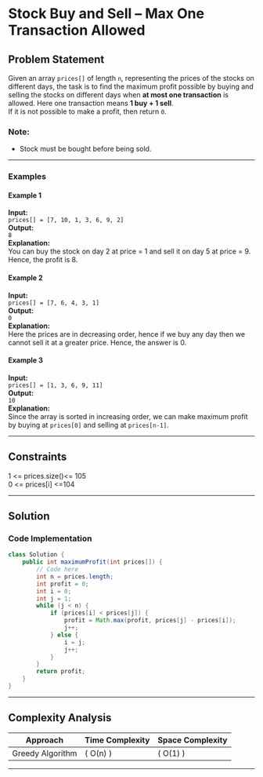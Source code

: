 # Stock Buy and Sell – Max One Transaction Allowed

## Problem Statement

Given an array `prices[]` of length `n`, representing the prices of the stocks on different days, the task is to find the maximum profit possible by buying and selling the stocks on different days when **at most one transaction** is allowed. Here one transaction means **1 buy + 1 sell**.  
If it is not possible to make a profit, then return `0`.

### Note:
- Stock must be bought before being sold.

---

### Examples

#### Example 1
**Input:**  
`prices[] = [7, 10, 1, 3, 6, 9, 2]`  
**Output:**  
`8`  
**Explanation:**  
You can buy the stock on day 2 at price = 1 and sell it on day 5 at price = 9. Hence, the profit is 8.

#### Example 2
**Input:**  
`prices[] = [7, 6, 4, 3, 1]`  
**Output:**  
`0`  
**Explanation:**  
Here the prices are in decreasing order, hence if we buy any day then we cannot sell it at a greater price. Hence, the answer is 0.

#### Example 3
**Input:**  
`prices[] = [1, 3, 6, 9, 11]`  
**Output:**  
`10`  
**Explanation:**  
Since the array is sorted in increasing order, we can make maximum profit by buying at `prices[0]` and selling at `prices[n-1]`.

---

## Constraints

1 <= prices.size()<= 105  
0 <= prices[i] <=104

---

## Solution

### Code Implementation

```java
class Solution {
    public int maximumProfit(int prices[]) {
        // Code here
        int n = prices.length;
        int profit = 0;
        int i = 0;
        int j = 1;
        while (j < n) {
            if (prices[i] < prices[j]) {
                profit = Math.max(profit, prices[j] - prices[i]);
                j++;
            } else {
                i = j;
                j++;
            }
        }
        return profit;
    }
}

```
---

## Complexity Analysis

| **Approach**        | **Time Complexity** | **Space Complexity** |
|----------------------|---------------------|-----------------------|
| Greedy Algorithm     | \( O(n) \)         | \( O(1) \)           |

 ---
